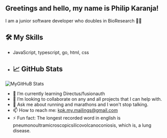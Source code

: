 ## Greetings and hello,  my name is Philip Karanja! 

I am a junior software developer who doubles in BioResearch 🕵🏿

## 🛠️ My Skills
- JavaScript, typescript, go, html, css
- ## 📈 GitHub Stats
![MyGitHuB Stats](https://github-readme-stats.vercel.app/api?username=karapk&show_icons=true&theme=radical)


- 🌱 I’m currently learning Directus/fusionauth
- 👯 I’m looking to collaborate on any and all projects that I can help with.
- 💬 Ask me about running and marathons and I won't stop talking. 
- 📫 How to reach me: kpk.my.mailings@gmail.com
- ⚡ Fun fact: The longest recorded word in english is pneumonoultramicroscopicsilicovolcanoconiosis, which is, a lung disease. 
